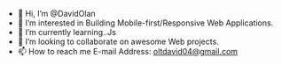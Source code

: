 - 👋 Hi, I’m @DavidOlan
- 👀 I’m interested in Building Mobile-first/Responsive Web Applications.
- 🌱 I’m currently learning..Js
- 💞️ I’m looking to collaborate on awesome Web projects.
- 📫 How to reach me  E-mail Address: oltdavid04@gmail.com
   

<!---
DavidOlan/DavidOlan is a ✨ special ✨ repository because its `README.md` (this file) appears on your GitHub profile.
You can click the Preview link to take a look at your changes.
--->
